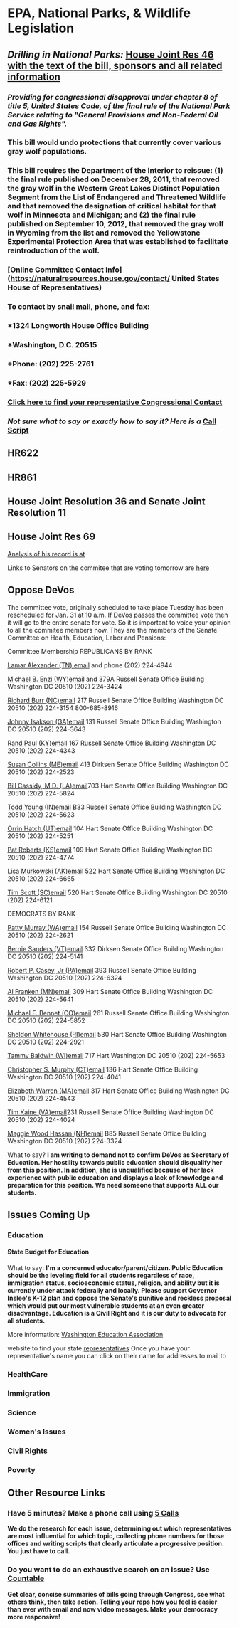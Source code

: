 #  EPA, National Parks, & Wildlife Legislation

## *Drilling in National Parks:* [House Joint Res 46 with the text of the bill, sponsors and all related information](https://www.congress.gov/bill/115th-congress/house-joint-resolution/46/text)

### *Providing for congressional disapproval under chapter 8 of title 5, United States Code, of the final rule of the National Park Service relating to "General Provisions and Non-Federal Oil and Gas Rights".*

### **This bill would undo protections that currently cover various gray wolf populations.**
### **This bill requires the Department of the Interior to reissue: (1) the final rule published on December 28, 2011, that removed the gray wolf in the Western Great Lakes Distinct Population Segment from the List of Endangered and Threatened Wildlife and that removed the designation of critical habitat for that wolf in Minnesota and Michigan; and (2) the final rule published on September 10, 2012, that removed the gray wolf in Wyoming from the list and removed the Yellowstone Experimental Protection Area that was established to facilitate reintroduction of the wolf.**

### [Online Committee Contact Info](https://naturalresources.house.gov/contact/  United States House of Representatives) 
### To contact by snail mail, phone, and fax: 
### *1324 Longworth House Office Building
### *Washington, D.C. 20515
### *Phone: (202) 225-2761
### *Fax: (202) 225-5929

### [Click here to find your representative Congressional Contact](https://www.congress.gov/members)

### *Not sure what to say or exactly how to say it? Here is a* [Call Script](https://docs.google.com/document/d/17mEyaKxzrqxzAdk2Kbnvf4QyXgRf8vMR_Ajh4yT-Dbw/edit?usp=sharing)
 
 

## HR622

## HR861

## House Joint Resolution 36 and Senate Joint Resolution 11

## House Joint Res 69



[Analysis of his record is at](http://www.epw.senate.gov/public/index.cfm/press-releases-democratic?ID=40B4C65C-C733-406C-A584-DF749BEE4B92)

Links to Senators on the commitee that are voting tomorrow are [here](http://www.epw.senate.gov/public/index.cfm/members)





## Oppose DeVos
The committee vote, originally scheduled to take place Tuesday has been rescheduled for Jan. 31 at 10 a.m.  If DeVos passes the committee vote then it will go to the entire senate for vote.
So it is important to voice your opinion to all the commitee members now. 
They are the members of the Senate Committee on Health, Education, Labor and Pensions:

Committee Membership
REPUBLICANS BY RANK

[Lamar Alexander (TN) email](https://www.alexander.senate.gov/public/index.cfm/email) and phone (202) 224-4944 

[Michael B. Enzi (WY)email](http://www.enzi.senate.gov/public/index.cfm/contact?p=e-mail-senator-enzi) and 379A Russell Senate Office Building Washington DC 20510
(202) 224-3424 

[Richard Burr (NC)email](https://www.burr.senate.gov/contact/email) 217 Russell Senate Office Building Washington DC 20510
(202) 224-3154
800-685-8916

[Johnny Isakson (GA)email](https://www.isakson.senate.gov/public/index.cfm/email-me) 131 Russell Senate Office Building Washington DC 20510
(202) 224-3643

[Rand Paul (KY)email](https://www.paul.senate.gov/connect/email-rand) 167 Russell Senate Office Building Washington DC 20510
(202) 224-4343

[Susan Collins (ME)email](https://www.collins.senate.gov/contact) 413 Dirksen Senate Office Building Washington DC 20510
(202) 224-2523

[Bill Cassidy, M.D. (LA)email](https://www.cassidy.senate.gov/contact)703 Hart Senate Office Building Washington DC 20510
(202) 224-5824 

[Todd Young (IN)email](https://www.young.senate.gov/content/contact-senator) B33 Russell Senate Office Building Washington DC 20510
(202) 224-5623

[Orrin  Hatch (UT)email](http://www.hatch.senate.gov/public/index.cfm/contact?p=Email-Orrin) 104 Hart Senate Office Building Washington DC 20510
(202) 224-5251

[Pat Roberts (KS)email](https://www.roberts.senate.gov/public/?p=EmailPat) 109 Hart Senate Office Building Washington DC 20510
(202) 224-4774

[Lisa Murkowski (AK)email](https://www.murkowski.senate.gov/contact) 522 Hart Senate Office Building Washington DC 20510
(202) 224-6665

[Tim Scott (SC)email](https://www.scott.senate.gov/contact/email-me) 520 Hart Senate Office Building Washington DC 20510
(202) 224-6121

DEMOCRATS BY RANK

[Patty Murray (WA)email](https://www.murray.senate.gov/public/index.cfm/contactme) 154 Russell Senate Office Building Washington DC 20510
(202) 224-2621

[Bernie Sanders (VT)email](https://www.sanders.senate.gov/contact/comment) 332 Dirksen Senate Office Building Washington DC 20510
(202) 224-5141

[Robert P. Casey, Jr (PA)email](https://www.casey.senate.gov/contact/) 393 Russell Senate Office Building Washington DC 20510
(202) 224-6324

[Al Franken (MN)email](https://www.franken.senate.gov/?p=email_al) 309 Hart Senate Office Building Washington DC 20510
(202) 224-5641

[Michael F. Bennet (CO)email](https://www.bennet.senate.gov/?p=contact) 261 Russell Senate Office Building Washington DC 20510
(202) 224-5852

[Sheldon Whitehouse (RI)email](https://www.whitehouse.senate.gov/contact/email-sheldon) 530 Hart Senate Office Building Washington DC 20510
(202) 224-2921

[Tammy Baldwin (WI)email](https://www.baldwin.senate.gov/feedback) 717 Hart Washington DC 20510
(202) 224-5653

[Christopher S. Murphy (CT)email](https://www.murphy.senate.gov/contact) 136 Hart Senate Office Building Washington DC 20510
(202) 224-4041

[Elizabeth Warren (MA)email](https://www.warren.senate.gov/?p=email_senator) 317 Hart Senate Office Building Washington DC 20510
(202) 224-4543

[Tim Kaine (VA)email](https://www.kaine.senate.gov/contact)231 Russell Senate Office Building Washington DC 20510
(202) 224-4024

[Maggie Wood Hassan (NH)email](https://www.hassan.senate.gov/content/contact-senator) 
B85 Russell Senate Office Building Washington DC 20510
(202) 224-3324

What to say?
__I am writing to demand not to confirm DeVos as Secretary of Education. Her hostility towards public education should disqualify her from this position. In addition, she is unqualified because of her lack experience with public education and displays a lack of knowledge and preparation for this position. We need someone that supports ALL our students.__
 
## Issues Coming Up

### Education
 
#### State Budget for Education

What to say: __I'm a concerned educator/parent/citizen. Public Education should be the leveling field for all students regardless of race, immigration status, socioeconomic status, religion, and ability but it is currently under attack federally and locally. Please support Governor Inslee's K-12 plan and oppose the Senate's punitive and reckless proposal which would put our most vulnerable students at an even greater disadvantage. Education is a Civil Right and it is our duty to advocate for all students.__

More information: [Washington Education Association](https://www.washingtonea.org/ourvoice) 

website to find your state [representatives](http://app.leg.wa.gov/DistrictFinder/)
Once you have your representative's name you can click on their name for
addresses to mail to



### HealthCare

### Immigration

### Science

### Women's Issues

### Civil Rights

### Poverty

## Other Resource Links

### Have 5 minutes? Make a phone call using [5 Calls](https://5calls.org/)
__We do the research for each issue, determining out which representatives are most influential for which topic, collecting phone numbers for those offices and writing scripts that clearly articulate a progressive position. You just have to call.__


### Do you want to do an exhaustive search on an issue? Use [Countable](https://www.countable.us/)

__Get clear, concise summaries of bills going through Congress, see what others think, then take action. Telling your reps how you feel is easier than ever with email and now video messages. Make your democracy more responsive!__

